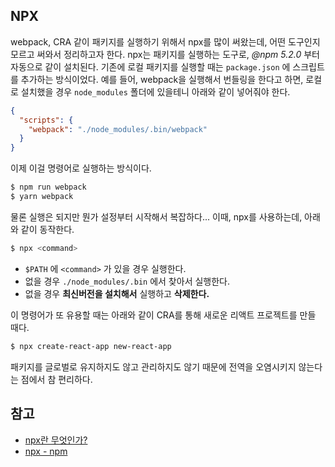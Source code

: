 ## NPX

webpack, CRA 같이 패키지를 실행하기 위해서 npx를 많이 써왔는데, 어떤 도구인지 모르고 써와서 정리하고자 한다. npx는 패키지를 실행하는 도구로, *@npm 5.2.0* 부터 자동으로 같이 설치된다. 기존에 로컬 패키지를 실행할 때는 `package.json` 에 스크립트를 추가하는 방식이었다. 예를 들어, webpack을 실행해서 번들링을 한다고 하면, 로컬로 설치했을 경우 `node_modules` 폴더에 있을테니 아래와 같이 넣어줘야 한다.

```json
{
  "scripts": {
    "webpack": "./node_modules/.bin/webpack"
  }
}
```

이제 이걸 명령어로 실행하는 방식이다.

```bash
$ npm run webpack
$ yarn webpack
```

물론 실행은 되지만 뭔가 설정부터 시작해서 복잡하다... 이때, npx를 사용하는데, 아래와 같이 동작한다.

```bash
$ npx <command>
```

* `$PATH` 에 `<command>` 가 있을 경우 실행한다.
* 없을 경우 `./node_modules/.bin` 에서 찾아서 실행한다.
* 없을 경우 **최신버전을 설치해서** 실행하고 **삭제한다.**

이 명령어가 또 유용할 때는 아래와 같이 CRA를 통해 새로운 리액트 프로젝트를 만들 때다.

```bash
$ npx create-react-app new-react-app
```

패키지를 글로벌로 유지하지도 않고 관리하지도 않기 때문에 전역을 오염시키지 않는다는 점에서 참 편리하다.

## 참고

* [npx란 무엇인가?](https://geonlee.tistory.com/32)
* [npx - npm](https://www.npmjs.com/package/npx)

